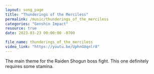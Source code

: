 ```yaml
---
layout: song_page
title: "Thunderings of the Merciless"
permalink: /music/thunderings_of_the_merciless
categories: "Genshin Impact"
resource: true
date: 2023-03-23 00:00:00 -0700

file_name: thunderings_of_the_merciless
video_link: "https://youtu.be/UphnGUqnlr8"
---
```


The main theme for the Raiden Shogun boss fight. This one definitely requires some stamina.
